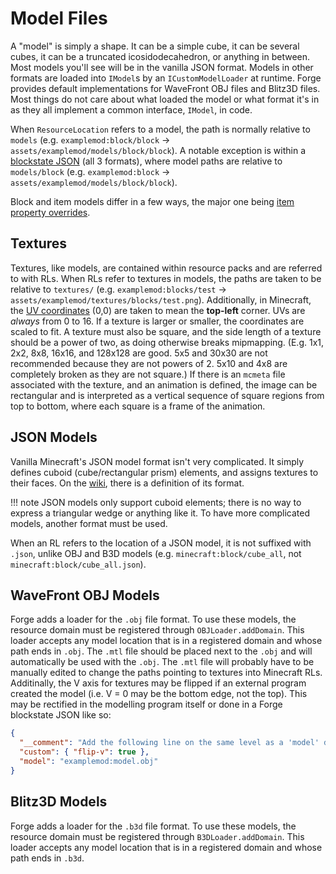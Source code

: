 Model Files
===========

A "model" is simply a shape. It can be a simple cube, it can be several cubes, it can be a truncated icosidodecahedron, or anything in between. Most models you'll see will be in the vanilla JSON format. Models in other formats are loaded into `IModel`s by an `ICustomModelLoader` at runtime. Forge provides default implementations for WaveFront OBJ files and Blitz3D files. Most things do not care about what loaded the model or what format it's in as they all implement a common interface, `IModel`, in code.

When `ResourceLocation` refers to a model, the path is normally relative to `models` (e.g. `examplemod:block/block` → `assets/examplemod/models/block/block`). A notable exception is within a [blockstate JSON][] (all 3 formats), where model paths are relative to `models/block` (e.g. `examplemod:block` → `assets/examplemod/models/block/block`).

Block and item models differ in a few ways, the major one being [item property overrides][overrides].

Textures
--------

Textures, like models, are contained within resource packs and are referred to with RLs. When RLs refer to textures in models, the paths are taken to be relative to `textures/` (e.g. `examplemod:blocks/test` → `assets/examplemod/textures/blocks/test.png`). Additionally, in Minecraft, the [UV coordinates][UV] (0,0) are taken to mean the **top-left** corner. UVs are *always* from 0 to 16. If a texture is larger or smaller, the coordinates are scaled to fit. A texture must also be square, and the side length of a texture should be a power of two, as doing otherwise breaks mipmapping. (E.g. 1x1, 2x2, 8x8, 16x16, and 128x128 are good. 5x5 and 30x30 are not recommended because they are not powers of 2. 5x10 and 4x8 are completely broken as they are not square.) If there is an `mcmeta` file associated with the texture, and an animation is defined, the image can be rectangular and is interpreted as a vertical sequence of square regions from top to bottom, where each square is a frame of the animation.

JSON Models
-----------

Vanilla Minecraft's JSON model format isn't very complicated. It simply defines cuboid (cube/rectangular prism) elements, and assigns textures to their faces. On the [wiki][JSON model format], there is a definition of its format.

!!! note
    JSON models only support cuboid elements; there is no way to express a triangular wedge or anything like it. To have more complicated models, another format must be used.

When an RL refers to the location of a JSON model, it is not suffixed with `.json`, unlike OBJ and B3D models (e.g. `minecraft:block/cube_all`, not `minecraft:block/cube_all.json`).

WaveFront OBJ Models
--------------------

Forge adds a loader for the `.obj` file format. To use these models, the resource domain must be registered through `OBJLoader.addDomain`. This loader accepts any model location that is in a registered domain and whose path ends in `.obj`. The `.mtl` file should be placed next to the `.obj` and will automatically be used with the `.obj`. The `.mtl` file will probably have to be manually edited to change the paths pointing to textures into Minecraft RLs. Additinally, the V axis for textures may be flipped if an external program created the model (i.e. V = 0 may be the bottom edge, not the top). This may be rectified in the modelling program itself or done in a Forge blockstate JSON like so:

```json
{
  "__comment": "Add the following line on the same level as a 'model' declaration.",
  "custom": { "flip-v": true },
  "model": "examplemod:model.obj"
}
```

Blitz3D Models
--------------

Forge adds a loader for the `.b3d` file format. To use these models, the resource domain must be registered through `B3DLoader.addDomain`. This loader accepts any model location that is in a registered domain and whose path ends in `.b3d`.

[JSON model format]: http://minecraft.gamepedia.com/Model#Block_models
[overrides]: overrides.md
[blockstate JSON]: blockstates/introduction.md
[UV]: https://en.wikipedia.org/wiki/UV_mapping
